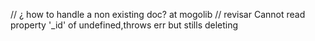 // ¿ how to handle a non existing doc? at mogolib
 // revisar Cannot read property '_id' of undefined,throws err but stills deleting